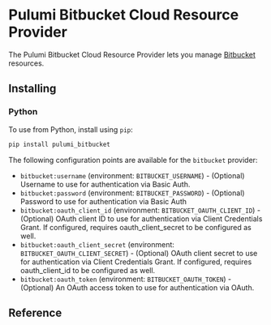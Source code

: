 # Pulumi Bitbucket Cloud Resource Provider

The Pulumi Bitbucket Cloud Resource Provider lets you manage [Bitbucket](https://bitbucket.org/product) resources.

## Installing

### Python

To use from Python, install using `pip`:

```bash
pip install pulumi_bitbucket
```


The following configuration points are available for the `bitbucket` provider:

- `bitbucket:username` (environment: `BITBUCKET_USERNAME`) - (Optional) Username to use for authentication via Basic Auth.
- `bitbucket:password` (environment: `BITBUCKET_PASSWORD`) - (Optional) Password to use for authentication via Basic Auth
- `bitbucket:oauth_client_id` (environment: `BITBUCKET_OAUTH_CLIENT_ID`) - (Optional) OAuth client ID to use for authentication via Client Credentials Grant. If configured, requires oauth_client_secret to be configured as well.
- `bitbucket:oauth_client_secret` (environment: `BITBUCKET_OAUTH_CLIENT_SECRET`) - (Optional) OAuth client secret to use for authentication via Client Credentials Grant. If configured, requires oauth_client_id to be configured as well.
- `bitbucket:oauth_token` (environment: `BITBUCKET_OAUTH_TOKEN`) - (Optional) An OAuth access token to use for authentication via OAuth. 

## Reference


